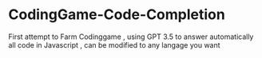 # CodingGame-Code-Completion
First attempt to Farm Codinggame , using GPT 3.5 to answer automatically all code in Javascript , can be modified to any langage you want

